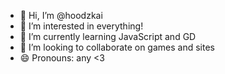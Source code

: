 - 👋 Hi, I’m @hoodzkai
- 👀 I’m interested in everything!
- 🌱 I’m currently learning JavaScript and GD
- 💞️ I’m looking to collaborate on games and sites
- 😄 Pronouns: any <3

<!---
hoodzkai/hoodzkai is a ✨ special ✨ repository because its `README.md` (this file) appears on your GitHub profile.
You can click the Preview link to take a look at your changes.
--->
